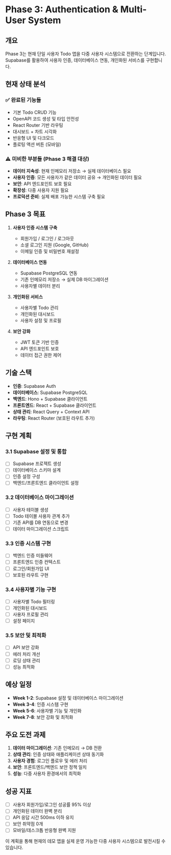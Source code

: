 # Phase 3: Authentication & Multi-User System

## 개요

Phase 3는 현재 단일 사용자 Todo 앱을 다중 사용자 시스템으로 전환하는 단계입니다. Supabase를 활용하여 사용자 인증, 데이터베이스 연동, 개인화된 서비스를 구현합니다.

## 현재 상태 분석

### ✅ 완료된 기능들
- 기본 Todo CRUD 기능
- OpenAPI 코드 생성 및 타입 안전성
- React Router 기반 라우팅
- 대시보드 + 차트 시각화
- 반응형 UI 및 다크모드
- 플로팅 액션 버튼 (모바일)

### ⚠️ 미비한 부분들 (Phase 3 해결 대상)
- **데이터 지속성**: 현재 인메모리 저장소 → 실제 데이터베이스 필요
- **사용자 인증**: 모든 사용자가 같은 데이터 공유 → 개인화된 데이터 필요
- **보안**: API 엔드포인트 보호 필요
- **확장성**: 다중 사용자 지원 필요
- **프로덕션 준비**: 실제 배포 가능한 시스템 구축 필요

## Phase 3 목표

1. **사용자 인증 시스템 구축**
   - 회원가입 / 로그인 / 로그아웃
   - 소셜 로그인 지원 (Google, GitHub)
   - 이메일 인증 및 비밀번호 재설정

2. **데이터베이스 연동**
   - Supabase PostgreSQL 연동
   - 기존 인메모리 저장소 → 실제 DB 마이그레이션
   - 사용자별 데이터 분리

3. **개인화된 서비스**
   - 사용자별 Todo 관리
   - 개인화된 대시보드
   - 사용자 설정 및 프로필

4. **보안 강화**
   - JWT 토큰 기반 인증
   - API 엔드포인트 보호
   - 데이터 접근 권한 제어

## 기술 스택

- **인증**: Supabase Auth
- **데이터베이스**: Supabase PostgreSQL
- **백엔드**: Hono + Supabase 클라이언트
- **프론트엔드**: React + Supabase 클라이언트
- **상태 관리**: React Query + Context API
- **라우팅**: React Router (보호된 라우트 추가)

## 구현 계획

### 3.1 Supabase 설정 및 통합
- [ ] Supabase 프로젝트 생성
- [ ] 데이터베이스 스키마 설계
- [ ] 인증 설정 구성
- [ ] 백엔드/프론트엔드 클라이언트 설정

### 3.2 데이터베이스 마이그레이션
- [ ] 사용자 테이블 생성
- [ ] Todo 테이블 사용자 관계 추가
- [ ] 기존 API를 DB 연동으로 변경
- [ ] 데이터 마이그레이션 스크립트

### 3.3 인증 시스템 구현
- [ ] 백엔드 인증 미들웨어
- [ ] 프론트엔드 인증 컨텍스트
- [ ] 로그인/회원가입 UI
- [ ] 보호된 라우트 구현

### 3.4 사용자별 기능 구현
- [ ] 사용자별 Todo 필터링
- [ ] 개인화된 대시보드
- [ ] 사용자 프로필 관리
- [ ] 설정 페이지

### 3.5 보안 및 최적화
- [ ] API 보안 강화
- [ ] 에러 처리 개선
- [ ] 로딩 상태 관리
- [ ] 성능 최적화

## 예상 일정

- **Week 1-2**: Supabase 설정 및 데이터베이스 마이그레이션
- **Week 3-4**: 인증 시스템 구현
- **Week 5-6**: 사용자별 기능 및 개인화
- **Week 7-8**: 보안 강화 및 최적화

## 주요 도전 과제

1. **데이터 마이그레이션**: 기존 인메모리 → DB 전환
2. **상태 관리**: 인증 상태와 애플리케이션 상태 동기화
3. **사용자 경험**: 로그인 플로우 및 에러 처리
4. **보안**: 프론트엔드/백엔드 보안 정책 일치
5. **성능**: 다중 사용자 환경에서의 최적화

## 성공 지표

- [ ] 사용자 회원가입/로그인 성공률 95% 이상
- [ ] 개인화된 데이터 완벽 분리
- [ ] API 응답 시간 500ms 이하 유지
- [ ] 보안 취약점 0개
- [ ] 모바일/데스크톱 반응형 완벽 지원

이 계획을 통해 현재의 데모 앱을 실제 운영 가능한 다중 사용자 시스템으로 발전시킬 수 있습니다.